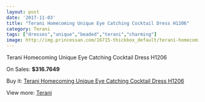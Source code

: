 ```yaml
---
layout: post
date: '2017-11-03'
title: "Terani Homecoming Unique Eye Catching Cocktail Dress H1206"
category: Terani
tags: ["dresses","unique","beaded","terani","charming"]
image: http://img.princessan.com/16715-thickbox_default/terani-homecoming-unique-eye-catching-cocktail-dress-h1206.jpg
---
```

Terani Homecoming Unique Eye Catching Cocktail Dress H1206

On Sales: **$316.7649**
<a href="https://www.princessan.com/en/terani/7897-terani-homecoming-unique-eye-catching-cocktail-dress-h1206.html"><amp-img layout="responsive" width="600" height="600" src="//img.princessan.com/16715-thickbox_default/terani-homecoming-unique-eye-catching-cocktail-dress-h1206.jpg" alt="Terani Homecoming Unique Eye Catching Cocktail Dress H1206 0" /></a>
<a href="https://www.princessan.com/en/terani/7897-terani-homecoming-unique-eye-catching-cocktail-dress-h1206.html"><amp-img layout="responsive" width="600" height="600" src="//img.princessan.com/16716-thickbox_default/terani-homecoming-unique-eye-catching-cocktail-dress-h1206.jpg" alt="Terani Homecoming Unique Eye Catching Cocktail Dress H1206 1" /></a>

Buy it: [Terani Homecoming Unique Eye Catching Cocktail Dress H1206](https://www.princessan.com/en/terani/7897-terani-homecoming-unique-eye-catching-cocktail-dress-h1206.html "Terani Homecoming Unique Eye Catching Cocktail Dress H1206")

View more: [Terani](https://www.princessan.com/en/64-terani "Terani")